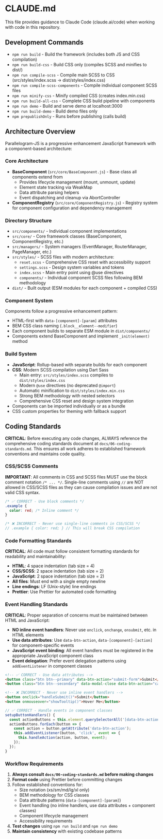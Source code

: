 # CLAUDE.md

This file provides guidance to Claude Code (claude.ai/code) when working with code in this repository.

## Development Commands

- `npm run build` - Build the framework (includes both JS and CSS compilation)
- `npm run build-css` - Build CSS only (compiles SCSS and minifies to dist/)
- `npm run compile-scss` - Compile main SCSS to CSS (src/styles/index.scss → dist/styles/index.css)
- `npm run compile-scss-components` - Compile individual component SCSS files
- `npm run minify-css` - Minify compiled CSS (creates index.min.css)
- `npm run build-all-css` - Complete CSS build pipeline with components
- `npm run demo` - Build and serve demo at localhost:3000
- `npm run build-demo` - Build demo files only
- `npm prepublishOnly` - Runs before publishing (calls build)

## Architecture Overview

Parallelogram-JS is a progressive enhancement JavaScript framework with a component-based architecture:

### Core Architecture

- **BaseComponent** (`src/core/BaseComponent.js`) - Base class all components extend from
  - Provides lifecycle management (mount, unmount, update)
  - Element state tracking via WeakMap
  - Data attribute parsing helpers
  - Event dispatching and cleanup via AbortController
- **ComponentRegistry** (`src/core/ComponentRegistry.js`) - Registry system for component configuration and dependency management

### Directory Structure

- `src/components/` - Individual component implementations
- `src/core/` - Core framework classes (BaseComponent, ComponentRegistry, etc.)
- `src/managers/` - System managers (EventManager, RouterManager, PageManager, etc.)
- `src/styles/` - SCSS files with modern architecture:
  - `reset.scss` - Comprehensive CSS reset with accessibility support
  - `settings.scss` - Design system variables and tokens
  - `index.scss` - Main entry point using @use directives
  - `components/` - Individual component SCSS files following BEM methodology
- `dist/` - Built output (ESM modules for each component + compiled CSS)

### Component System

Components follow a progressive enhancement pattern:

- HTML-first with `data-[component]-[param]` attributes
- BEM CSS class naming (`.block__element--modifier`)
- Each component builds to separate ESM module in `dist/components/`
- Components extend BaseComponent and implement `_init(element)` method

### Build System

- **JavaScript**: Rollup-based with separate builds for each component
- **CSS**: Modern SCSS compilation using Dart Sass
  - Main entry: `src/styles/index.scss` compiles to `dist/styles/index.css`
  - Modern `@use` directives (no deprecated `@import`)
  - Automatic minification to `dist/styles/index.min.css`
  - Strong BEM methodology with nested selectors
  - Comprehensive CSS reset and design system integration
- Components can be imported individually or as a bundle
- CSS custom properties for theming with fallback support

## Coding Standards

**CRITICAL**: Before executing any code changes, ALWAYS reference the comprehensive coding standards document at `docs/06-coding-standards.md`. This ensures all work adheres to established framework conventions and maintains code quality.

### CSS/SCSS Comments

**IMPORTANT**: All comments in CSS and SCSS files MUST use the block comment notation `/* ... */`. Single-line comments using `//` are NOT allowed in CSS/SCSS files as they can cause compilation issues and are not valid CSS syntax.

```scss
/* ✅ CORRECT - Use block comments */
.example {
  color: red; /* Inline comment */
}

/* ❌ INCORRECT - Never use single-line comments in CSS/SCSS */
// .example { color: red; } // This will break CSS compilation
```

### Code Formatting Standards

**CRITICAL**: All code must follow consistent formatting standards for readability and maintainability:

- **HTML**: 4 space indentation (tab size = 4)
- **CSS/SCSS**: 2 space indentation (tab size = 2)
- **JavaScript**: 2 space indentation (tab size = 2)
- **All files**: Must end with a single empty newline
- **Line endings**: LF (Unix-style) line endings
- **Prettier**: Use Prettier for automated code formatting

### Event Handling Standards

**CRITICAL**: Proper separation of concerns must be maintained between HTML and JavaScript:

- **NO inline event handlers**: Never use `onclick`, `onchange`, `onsubmit`, etc. in HTML elements
- **Use data attributes**: Use `data-btn-action`, `data-[component]-[action]` for component-specific events
- **JavaScript event binding**: All event handlers must be registered in the appropriate JavaScript component class
- **Event delegation**: Prefer event delegation patterns using `addEventListener` in component classes

```html
<!-- ✅ CORRECT - Use data attributes -->
<button class="btn btn--primary" data-btn-action="submit-form">Submit</button>
<button class="btn btn--secondary" data-modal-close data-btn-action="cancel-form">Cancel</button>

<!-- ❌ INCORRECT - Never use inline event handlers -->
<button onclick="handleSubmit()">Submit</button>
<button onmouseover="showTooltip()">Hover Me</button>
```

```javascript
// ✅ CORRECT - Handle events in component classes
setupButtonHandlers() {
  const actionButtons = this.element.querySelectorAll('[data-btn-action]');
  actionButtons.forEach(button => {
    const action = button.getAttribute('data-btn-action');
    this.addEventListener(button, 'click', event => {
      this.handleAction(action, button, event);
    });
  });
}
```

### Workflow Requirements

1. **Always consult `docs/06-coding-standards.md` before making changes**
2. **Format code** using Prettier before committing changes
3. Follow established conventions for:
   - Size notation (xs/sm/md/lg/xl only)
   - BEM methodology for CSS classes
   - Data attribute patterns (`data-[component]-[param]`)
   - Event handling (no inline handlers, use data attributes + component classes)
   - Component lifecycle management
   - Accessibility requirements
4. **Test changes** using `npm run build` and `npm run demo`
5. **Maintain consistency** with existing codebase patterns
